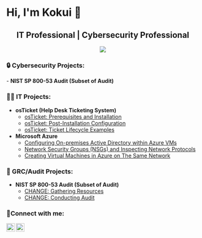 <h1>Hi, I'm Kokui 👋</h1> 
<h2 align="center">IT Professional | Cybersecurity Professional </h2>
<div align="center">
    <a href="https://www.linkedin.com/in/kokui-agbenu"><img src="https://img.shields.io/badge/-LinkedIn-0072b1?&style=for-the-badge&logo=linkedin&logoColor=white" /></a>
</div>

<h3>🔒 Cybersecurity Projects:</h3>
- <b>NIST SP 800-53 Audit (Subset of Audit)</b>

<h3>👩‍💻 IT Projects:</h3>

- <b>osTicket (Help Desk Ticketing System)</b>
  - [osTicket: Prerequisites and Installation](https://github.com/kokuiagbenu/osticket-prereqs)
  - [osTicket: Post-Installation Configuration](https://github.com/kokuiagbenu/osticket-post-install-config)
  - [osTicket: Ticket Lifecycle Examples](https://github.com/kokuiagbenu/ticket-lifecycle)
- <b>Microsoft Azure</b>
  - [Configuring On-premises Active Directory within Azure VMs](https://github.com/kokuiagbenu/configure-ad)
  - [Network Security Groups (NSGs) and Inspecting Network Protocols](https://github.com/kokuiagbenu/azure-network-protocols)
  - [Creating Virtual Machines in Azure on The Same Network](https://github.com/kokuiagbenu/create-virtual-machines)

<h3>📝 GRC/Audit Projects:</h3>

- <b>NIST SP 800-53 Audit (Subset of Audit)</b>
  - [CHANGE: Gathering Resources](https://github.com/kokuiagbenu/osticket-prereqs)
  - [CHANGE: Conducting Audit](https://github.com/kokuiagbenu/osticket-post-install-config)
    
<h3>🤳Connect with me:</h3>

[<img align="left" alt="Kokui | LinkedIn" width="22px" src="https://cdn.jsdelivr.net/npm/simple-icons@v3/icons/linkedin.svg" />][linkedin]
[<img align="left" alt="Kokui | Medium" width="22px" src="https://cdn.jsdelivr.net/npm/simple-icons@v3/icons/medium.svg" />][medium]

[linkedin]: https://linkedin.com/in/kokui-agbenu/
[medium]: https://medium.com/@circuitboardcanvas
